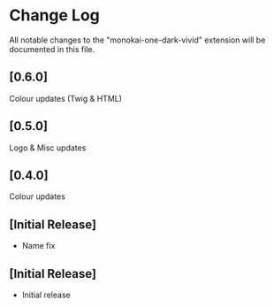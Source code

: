 # Change Log
All notable changes to the "monokai-one-dark-vivid" extension will be documented in this file.

## [0.6.0]
Colour updates (Twig & HTML)

## [0.5.0]
Logo & Misc updates

## [0.4.0]
Colour updates

## [Initial Release]
- Name fix

## [Initial Release]
- Initial release
